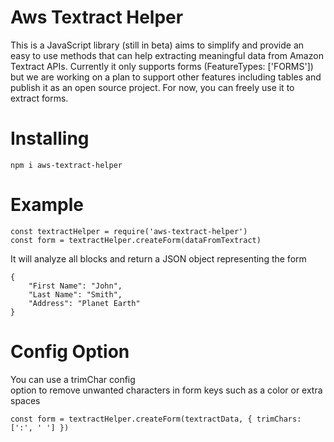 # Aws Textract Helper
This is a JavaScript library (still in beta) aims to simplify and provide an easy to use methods that can help extracting meaningful data from Amazon Textract APIs. Currently it only supports forms (FeatureTypes: ['FORMS']) but we are working on a plan to support other features including tables and publish it as an open source project. For now, you can freely use it to extract forms.

# Installing
```
npm i aws-textract-helper
```

# Example
```
const textractHelper = require('aws-textract-helper')
const form = textractHelper.createForm(dataFromTextract)
```
It will analyze all blocks and return a JSON object representing the form
```
{
    "First Name": "John",
    "Last Name": "Smith",
    "Address": "Planet Earth"
}
```

# Config Option
You can use a trimChar config option to remove unwanted characters in form keys such as a color or extra spaces
```
const form = textractHelper.createForm(textractData, { trimChars: [':', ' '] })
```